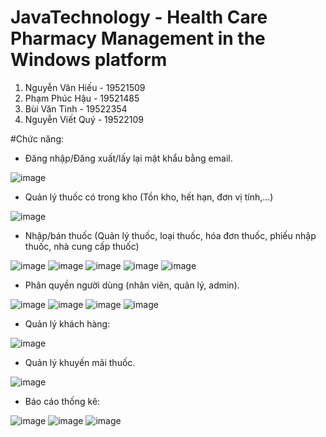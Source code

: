 # JavaTechnology - Health Care Pharmacy Management in the Windows platform


1. Nguyễn Văn Hiếu - 19521509
2. Phạm Phúc Hậu - 19521485
3. Bùi Văn Tình - 19522354
4. Nguyễn Viết Quý - 19522109

#Chức năng:
+ Đăng nhập/Đăng xuất/lấy lại mật khẩu bằng email.

![image](https://user-images.githubusercontent.com/67740526/183789174-c49e0f86-6761-4988-bf60-e830457dc08e.png)

+ Quản lý thuốc có trong kho (Tồn kho, hết hạn, đơn vị tính,...)

![image](https://user-images.githubusercontent.com/67740526/183787995-03449f66-e044-483f-ad83-330af0d756d6.png)

+ Nhập/bán thuốc (Quản lý thuốc, loại thuốc, hóa đơn thuốc, phiếu nhập thuốc, nhà cung cấp thuốc)

![image](https://user-images.githubusercontent.com/67740526/183788188-83747b19-d6e0-47a7-8091-2b59cf383a1d.png)
![image](https://user-images.githubusercontent.com/67740526/183788256-4884d629-7270-4f15-84b9-6054bd6d279f.png)
![image](https://user-images.githubusercontent.com/67740526/183788667-cd0f0952-1221-4412-9f4b-a89f2b229749.png)
![image](https://user-images.githubusercontent.com/67740526/183788218-d5196cbc-fd43-4f16-83f9-108b5a5cd784.png)
![image](https://user-images.githubusercontent.com/67740526/183788077-febc7034-97cc-43fa-9021-c7ae82893879.png)

+ Phân quyền người dùng (nhân viên, quản lý, admin).

![image](https://user-images.githubusercontent.com/67740526/183788277-060c3ef8-a1d8-4076-9fd7-1e195a0af575.png)
![image](https://user-images.githubusercontent.com/67740526/183788324-30a16699-5de3-49ee-a546-b7e2beb924ca.png)
![image](https://user-images.githubusercontent.com/67740526/183788448-a4fc9450-d35e-4d85-95af-a241d9b34538.png)
![image](https://user-images.githubusercontent.com/67740526/183788470-79f05b32-b520-408f-b7bf-979f805281b6.png)

+ Quản lý khách hàng:

![image](https://user-images.githubusercontent.com/67740526/183788388-446f5cdd-3db2-4503-99b3-a6bb0cba335a.png)

+ Quản lý khuyến mãi thuốc.

![image](https://user-images.githubusercontent.com/67740526/183788143-44d23f0d-e400-4641-85f6-b6f89ad6efe5.png)

+ Báo cáo thống kê:

![image](https://user-images.githubusercontent.com/67740526/183788534-3558bcf0-b371-4c8b-bc15-466a266ed089.png)
![image](https://user-images.githubusercontent.com/67740526/183788569-f7780480-14c2-403e-984c-d14af4a21ab6.png)
![image](https://user-images.githubusercontent.com/67740526/183788594-0fd166db-6ed2-40cd-9b49-9d5856c35461.png)

